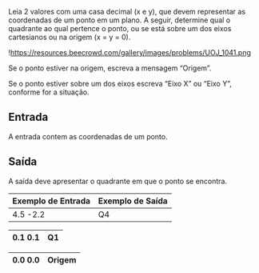 Leia 2 valores com uma casa decimal (x e y), que devem representar as coordenadas de um ponto em um plano. A seguir, determine qual o quadrante ao qual pertence o ponto, ou se está sobre um dos eixos cartesianos ou na origem (x = y = 0).

!https://resources.beecrowd.com/gallery/images/problems/UOJ_1041.png

Se o ponto estiver na origem, escreva a mensagem “Origem”.

Se o ponto estiver sobre um dos eixos escreva “Eixo X” ou “Eixo Y”, conforme for a situação.

## **Entrada**

A entrada contem as coordenadas de um ponto.

## **Saída**

A saída deve apresentar o quadrante em que o ponto se encontra.

| **Exemplo de Entrada** | **Exemplo de Saída** |
| --- | --- |
| 4.5 -2.2 | Q4 |

| 0.1 0.1 | Q1 |
| --- | --- |

| 0.0 0.0 | Origem |
| --- | --- |